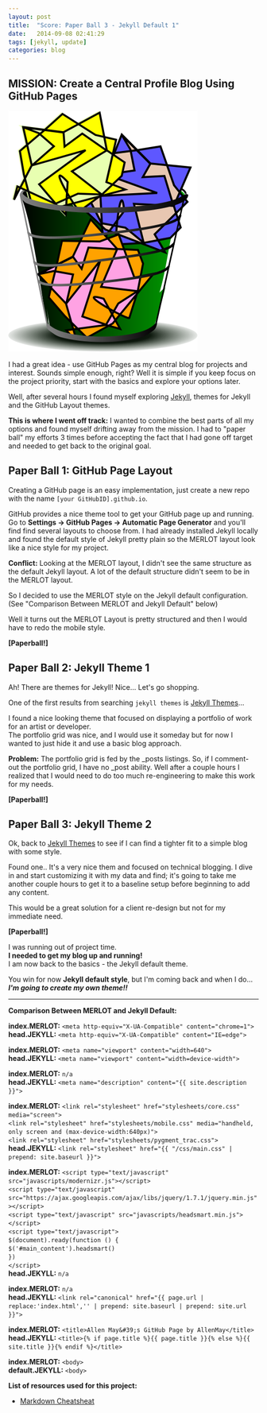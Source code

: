 ```yaml
---
layout: post
title:  "Score: Paper Ball 3 - Jekyll Default 1"
date:   2014-09-08 02:41:29
tags: [jekyll, update]
categories: blog
---
```

## **MISSION:** Create a Central Profile Blog Using GitHub Pages

<img src="/images/paperballOPTIMIZED.svg" alt="Paperball" class="post-icon">

I had a great idea - use GitHub Pages as my central blog for projects and interest. Sounds simple enough, right? Well it is simple if you keep focus on the project priority, start with the basics and explore your options later.

Well, after several hours I found myself exploring [Jekyll][jekyll], themes for Jekyll and the GitHub Layout themes. 

**This is where I went off track:** I wanted to combine the best parts of all my options and found myself drifting away from the mission.
I had to "paper ball" my efforts 3 times before accepting the fact that I had gone off target and needed to get back to the original goal.

## **Paper Ball 1:** GitHub Page Layout
Creating a GitHub page is an easy implementation, just create a new repo with the name `[your GitHubID].github.io`. 

GitHub provides a nice theme tool to get your GitHub page up and running. Go to **Settings -> GitHub Pages -> Automatic Page Generator** and you'll find find several layouts to choose from. I had already installed Jekyll locally and found the default style of Jekyll pretty plain so the MERLOT layout look like a nice style for my project.

**Conflict:** Looking at the MERLOT layout, I didn't see the same structure as the default Jekyll layout. A lot of the default structure didn't seem to be in the MERLOT layout.

So I decided to use the MERLOT style on the Jekyll default configuration. <span class="parened">(See "Comparison Between MERLOT and Jekyll Default" below)</span>

Well it turns out the MERLOT Layout is pretty structured and then I would have to redo the mobile style.

**[Paperball!]**

## **Paper Ball 2:** Jekyll Theme 1
Ah! There are themes for Jekyll! Nice... Let's go shopping.

One of the first results from searching `jekyll themes` is [Jekyll Themes][jekyllthemes]...

I found a nice looking theme that focused on displaying a portfolio of work for an artist or developer.  
The portfolio grid was nice, and I would use it someday but for now I wanted to just hide it and use a basic blog approach. 

**Problem:** The portfolio grid is fed by the _posts listings. So, if I comment-out the portfolio grid, I have no _post ability. Well after a couple hours I realized that I would need to do too much re-engineering to make this work for my needs.

**[Paperball!]**

## **Paper Ball 3:** Jekyll Theme 2
Ok, back to [Jekyll Themes][jekyllthemes] to see if I can find a tighter fit to a simple blog with some style.

Found one.. It's a very nice them and focused on technical blogging. I dive in and start customizing it with my data and find; it's going to take me another couple hours to get it to a baseline setup before beginning to add any content.

This would be a great solution for a client re-design but not for my immediate need.

**[Paperball!]**

I was running out of project time.  
**I needed to get my blog up and running!**  
I am now back to the basics - the Jekyll default theme.

You win for now **Jekyll default style**, but I'm coming back and when I do...  
**_I'm going to create my own theme!!_**

<hr>


**Comparison Between MERLOT and Jekyll Default:**

**index.MERLOT:** `<meta http-equiv="X-UA-Compatible" content="chrome=1">`  
**head.JEKYLL:**  `<meta http-equiv="X-UA-Compatible" content="IE=edge">`

**index.MERLOT:** `<meta name="viewport" content="width=640">`  
**head.JEKYLL:**  `<meta name="viewport" content="width=device-width">`

**index.MERLOT:** `n/a`  
**head.JEKYLL:**  `<meta name="description" content="{{ site.description }}">`

**index.MERLOT:** `<link rel="stylesheet" href="stylesheets/core.css" media="screen">`  
                  `<link rel="stylesheet" href="stylesheets/mobile.css" media="handheld, only screen and (max-device-width:640px)">`  
                  `<link rel="stylesheet" href="stylesheets/pygment_trac.css">`  
**head.JEKYLL:**  `<link rel="stylesheet" href="{{ "/css/main.css" | prepend: site.baseurl }}">`

**index.MERLOT:** `<script type="text/javascript" src="javascripts/modernizr.js"></script>`  
                  `<script type="text/javascript" src="https://ajax.googleapis.com/ajax/libs/jquery/1.7.1/jquery.min.js"></script>`  
                  `<script type="text/javascript" src="javascripts/headsmart.min.js"></script>`  
                  `<script type="text/javascript">`  
                    `$(document).ready(function () {`  
                    `$('#main_content').headsmart()`  
                    `})`  
                  `</script>`  
**head.JEKYLL:**  `n/a`

**index.MERLOT:** `n/a`  
**head.JEKYLL:**  `<link rel="canonical" href="{{ page.url | replace:'index.html','' | prepend: site.baseurl | prepend: site.url }}">`  

**index.MERLOT:** `<title>Allen May&#39;s GitHub Page by AllenMay</title>`  
**head.JEKYLL:**  `<title>{% if page.title %}{{ page.title }}{% else %}{{ site.title }}{% endif %}</title>`

**index.MERLOT:**    `<body>`  
**default.JEKYLL:**  `<body>`


**List of resources used for this project:**

 * [Markdown Cheatsheat][mdcs] 

[mdcs]:         https://github.com/adam-p/markdown-here/wiki/Markdown-Cheatsheet
[jekyll]:       http://jekyllrb.com/
[jekyllthemes]: http://jekyllthemes.org/